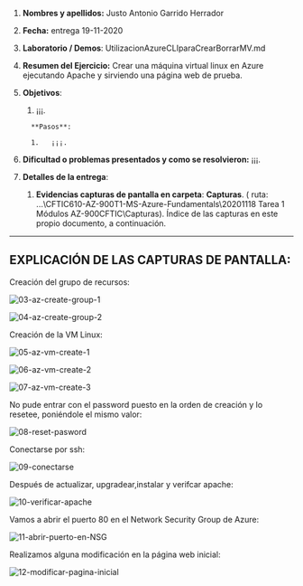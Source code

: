 1. **Nombres y apellidos:** Justo Antonio Garrido Herrador
2. **Fecha:** entrega 19-11-2020
3. **Laboratorio / Demos**: UtilizacionAzureCLIparaCrearBorrarMV.md
4. **Resumen del Ejercicio:** Crear una máquina virtual linux en Azure ejecutando Apache y sirviendo una página web de prueba.
1. **Objetivos**: 
   
      1.  ¡¡¡. 
      
         **Pasos**: 
      
         1.   ¡¡¡.
6. **Dificultad o problemas presentados y como se resolvieron:** ¡¡¡.
7. **Detalles de la entrega**:
   
      1. **Evidencias capturas de pantalla en carpeta**: **Capturas**. ( ruta: ...\\CFTIC610-AZ-900T1-MS-Azure-Fundamentals\20201118 Tarea 1 Módulos AZ-900CFTIC\Capturas). Índice de las capturas en este propio documento, a continuación.



------

## EXPLICACIÓN DE LAS CAPTURAS DE PANTALLA:



Creación del grupo de recursos:

![03-az-create-group-1](Capturas/03-az-create-group-1.png)



![04-az-create-group-2](Capturas/04-az-create-group-2.png)




Creación de la VM Linux:



![05-az-vm-create-1](Capturas/05-az-vm-create-1.png)



![06-az-vm-create-2](Capturas/06-az-vm-create-2.png)



![07-az-vm-create-3](Capturas/07-az-vm-create-3.png)



No pude entrar con el password puesto en la orden de creación y lo resetee, poniéndole el mismo valor:

![08-reset-pasword](Capturas/08-reset-pasword.png)



Conectarse por ssh:



![09-conectarse](Capturas/09-conectarse.png)



Después de actualizar, upgradear,instalar y verifcar apache:



![10-verificar-apache](Capturas/10-verificar-apache.png)



Vamos a abrir el puerto 80 en el Network Security Group de Azure:



![11-abrir-puerto-en-NSG](Capturas/11-abrir-puerto-en-NSG.png)




Realizamos alguna modificación en la página web inicial: 




![12-modificar-pagina-inicial](Capturas/12-modificar-pagina-inicial.png)




